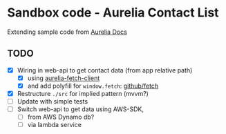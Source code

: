 # Sandbox code - Aurelia Contact List
Extending sample code from [Aurelia Docs](http://aurelia.io/hub.html#/doc/article/aurelia/framework/latest/contact-manager-tutorial/1)
## TODO

- [x] Wiring in web-api to get contact data (from app relative path) 
  - [x] using [aurelia-fetch-client](http://aurelia.io/hub.html#/doc/article/aurelia/fetch-client/latest/http-services/1)
  - [x] and add polyfill for `window.fetch`: [github/fetch](https://github.com/github/fetch)
- [x] Restructure `./src` for implied pattern (mvvm?)
- [ ] Update with simple tests
- [ ] Switch web-api to get data using AWS-SDK, 
  - [ ] from AWS Dynamo db?
  - [ ] via lambda service